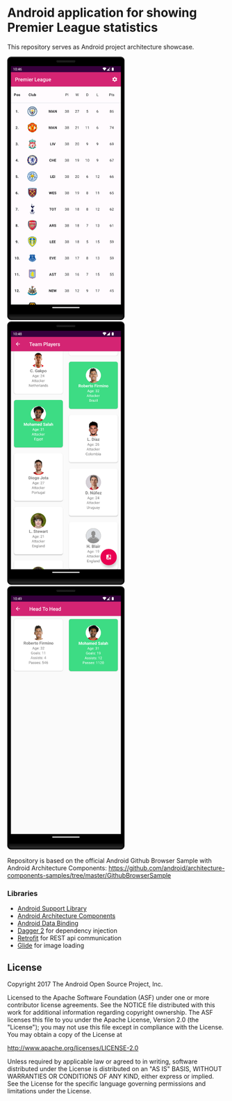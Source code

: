 # Android application for showing Premier League statistics

This repository serves as Android project architecture showcase.

<p float="left">
<img src="premier-league-table.png"  width="270" height="606">
<img src="team-players.png"  width="270" height="606">
<img src="head-to-head.png"  width="270" height="606">
</p>

Repository is based on the official Android Github Browser Sample with Android Architecture Components:
https://github.com/android/architecture-components-samples/tree/master/GithubBrowserSample

### Libraries
* [Android Support Library][support-lib]
* [Android Architecture Components][arch]
* [Android Data Binding][data-binding]
* [Dagger 2][dagger2] for dependency injection
* [Retrofit][retrofit] for REST api communication
* [Glide][glide] for image loading

[support-lib]: https://developer.android.com/topic/libraries/support-library/index.html
[arch]: https://developer.android.com/arch
[data-binding]: https://developer.android.com/topic/libraries/data-binding/index.html
[dagger2]: https://google.github.io/dagger
[retrofit]: http://square.github.io/retrofit
[glide]: https://github.com/bumptech/glide

License
--------

Copyright 2017 The Android Open Source Project, Inc.

Licensed to the Apache Software Foundation (ASF) under one or more contributor
license agreements.  See the NOTICE file distributed with this work for
additional information regarding copyright ownership.  The ASF licenses this
file to you under the Apache License, Version 2.0 (the "License"); you may not
use this file except in compliance with the License.  You may obtain a copy of
the License at

http://www.apache.org/licenses/LICENSE-2.0

Unless required by applicable law or agreed to in writing, software
distributed under the License is distributed on an "AS IS" BASIS, WITHOUT
WARRANTIES OR CONDITIONS OF ANY KIND, either express or implied.  See the
License for the specific language governing permissions and limitations under
the License.
